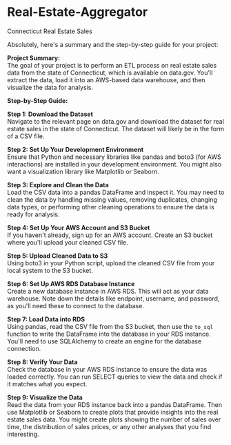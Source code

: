 # Real-Estate-Aggregator
Connecticut Real Estate Sales

Absolutely, here's a summary and the step-by-step guide for your project:

**Project Summary:**  
The goal of your project is to perform an ETL process on real estate sales data from the state of Connecticut, which is available on data.gov. You'll extract the data, load it into an AWS-based data warehouse, and then visualize the data for analysis.

**Step-by-Step Guide:**

**Step 1: Download the Dataset**  
Navigate to the relevant page on data.gov and download the dataset for real estate sales in the state of Connecticut. The dataset will likely be in the form of a CSV file.

**Step 2: Set Up Your Development Environment**  
Ensure that Python and necessary libraries like pandas and boto3 (for AWS interactions) are installed in your development environment. You might also want a visualization library like Matplotlib or Seaborn.

**Step 3: Explore and Clean the Data**  
Load the CSV data into a pandas DataFrame and inspect it. You may need to clean the data by handling missing values, removing duplicates, changing data types, or performing other cleaning operations to ensure the data is ready for analysis.

**Step 4: Set Up Your AWS Account and S3 Bucket**  
If you haven't already, sign up for an AWS account. Create an S3 bucket where you'll upload your cleaned CSV file.

**Step 5: Upload Cleaned Data to S3**  
Using boto3 in your Python script, upload the cleaned CSV file from your local system to the S3 bucket.

**Step 6: Set Up AWS RDS Database Instance**  
Create a new database instance in AWS RDS. This will act as your data warehouse. Note down the details like endpoint, username, and password, as you'll need these to connect to the database.

**Step 7: Load Data into RDS**  
Using pandas, read the CSV file from the S3 bucket, then use the `to_sql` function to write the DataFrame into the database in your RDS instance. You'll need to use SQLAlchemy to create an engine for the database connection.

**Step 8: Verify Your Data**  
Check the database in your AWS RDS instance to ensure the data was loaded correctly. You can run SELECT queries to view the data and check if it matches what you expect.

**Step 9: Visualize the Data**  
Read the data from your RDS instance back into a pandas DataFrame. Then use Matplotlib or Seaborn to create plots that provide insights into the real estate sales data. You might create plots showing the number of sales over time, the distribution of sales prices, or any other analyses that you find interesting.

